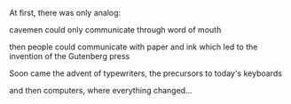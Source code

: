 At first, there was only analog:

cavemen could only communicate through word of mouth

then people could communicate with paper and ink which led to the invention of the Gutenberg press

Soon came the advent of typewriters, the precursors to today's keyboards

and then computers, where everything changed...
